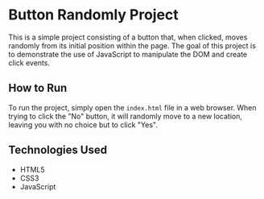 # Button Randomly Project

This is a simple project consisting of a button that, when clicked, moves randomly from its initial position within the page. The goal of this project is to demonstrate the use of JavaScript to manipulate the DOM and create click events.

## How to Run

To run the project, simply open the `index.html` file in a web browser. When trying to click the "No" button, it will randomly move to a new location, leaving you with no choice but to click "Yes".

## Technologies Used

- HTML5
- CSS3
- JavaScript
